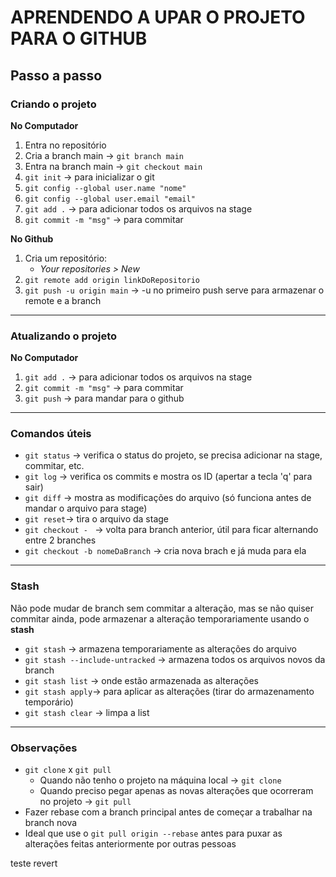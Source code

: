# APRENDENDO A UPAR O PROJETO PARA O GITHUB
## Passo a passo

### Criando o projeto
**No Computador**
1. Entra no repositório
2. Cria a branch main -> `git branch main`
3. Entra na branch main -> `git checkout main`
4. `git init` -> para inicializar o git
5. `git config --global user.name "nome"` 
6. `git config --global user.email "email"`
7. `git add .` -> para adicionar todos os arquivos na stage
8. `git commit -m "msg"` -> para commitar 

**No Github**
1. Cria um repositório:
    - *Your repositories > New*
2. `git remote add origin linkDoRepositorio`
3. `git push -u origin main` -> -u no primeiro push serve para armazenar o remote e a branch
&nbsp;
---
### Atualizando o projeto
**No Computador**
1. `git add .` -> para adicionar todos os arquivos na stage
2. `git commit -m "msg"` -> para commitar 
3. `git push` -> para mandar para o github
&nbsp;
---
### Comandos úteis
* `git status` -> verifica o status do projeto, se precisa adicionar na stage, commitar, etc.
* `git log` -> verifica os commits e mostra os ID (apertar a tecla 'q' para sair)
* `git diff` -> mostra as modificações do arquivo (só funciona antes de mandar o arquivo para stage)
* `git reset`-> tira o arquivo da stage
* `git checkout - ` -> volta para branch anterior, útil para ficar alternando entre 2 branches
* `git checkout -b nomeDaBranch` -> cria nova brach e já muda para ela
&nbsp;
---
### Stash
Não pode mudar de branch sem commitar a alteração, mas se não quiser commitar ainda, pode armazenar a alteração temporariamente usando o **stash**
* `git stash` -> armazena temporariamente as alterações do arquivo
* `git stash --include-untracked` -> armazena todos os arquivos novos da branch
* `git stash list` -> onde estão armazenada as alterações
* `git stash apply`-> para aplicar as alterações (tirar do armazenamento temporário)
* `git stash clear` -> limpa a list
&nbsp;
---
### Observações
* `git clone` x `git pull`
    - Quando não tenho o projeto na máquina local -> `git clone`
    - Quando preciso pegar apenas as novas alterações que ocorreram no projeto -> `git pull`
* Fazer rebase com a branch principal antes de começar a trabalhar na branch nova
* Ideal que use o `git pull origin --rebase` antes para puxar as alterações feitas anteriormente por outras pessoas


teste revert